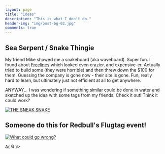 ```yaml
---
layout: page
title: "Ideas"
description: "This is what I don't do."
header-img: "img/post-bg-02.jpg"
comments: true
---
```


<h2 class="section-heading">Sea Serpent / Snake Thingie</h2>


My friend Mike showed me a snakeboard (aka waveboard). Super fun. I found about [Freelines](http://en.wikipedia.org/wiki/Freeline_skates) which looked even crazier, and expensive-er. Actually tried to build some (they were horrible) and then threw down the $100 for them. Guessing the company is gone now - their site is gone. Fun, really hard to learn, but ultimately just not efficient at all to get anywhere.

ANYWAY... I was wondering if something similar could be done in water and sketched up the idea with some tags from my friends. Check it out! Think it could work?

<a href="#">
    <img src="{{ site.baseurl }}/img/sea-serpent.png" alt="THE SNEAK SNAKE">
</a>

<h2 class="section-heading">Someone do this for Redbull's Flugtag event!</h2>

<a href="#">
    <img src="{{ site.baseurl }}/img/flugtag.jpg" alt="What could go wrong?">
</a>


ᕕ( ᐛ )ᕗ



